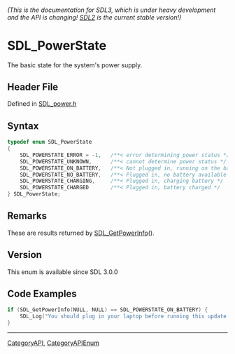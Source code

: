 ###### (This is the documentation for SDL3, which is under heavy development and the API is changing! [SDL2](https://wiki.libsdl.org/SDL2/) is the current stable version!)
# SDL_PowerState

The basic state for the system's power supply.

## Header File

Defined in [SDL_power.h](https://github.com/libsdl-org/SDL/blob/main/include/SDL3/SDL_power.h)

## Syntax

```c
typedef enum SDL_PowerState
{
    SDL_POWERSTATE_ERROR = -1,   /**< error determining power status */
    SDL_POWERSTATE_UNKNOWN,      /**< cannot determine power status */
    SDL_POWERSTATE_ON_BATTERY,   /**< Not plugged in, running on the battery */
    SDL_POWERSTATE_NO_BATTERY,   /**< Plugged in, no battery available */
    SDL_POWERSTATE_CHARGING,     /**< Plugged in, charging battery */
    SDL_POWERSTATE_CHARGED       /**< Plugged in, battery charged */
} SDL_PowerState;
```

## Remarks

These are results returned by [SDL_GetPowerInfo](SDL_GetPowerInfo)().

## Version

This enum is available since SDL 3.0.0

## Code Examples

```c
if (SDL_GetPowerInfo(NULL, NULL) == SDL_POWERSTATE_ON_BATTERY) {
    SDL_Log("You should plug in your laptop before running this update.");
}
```

----
[CategoryAPI](CategoryAPI), [CategoryAPIEnum](CategoryAPIEnum)

